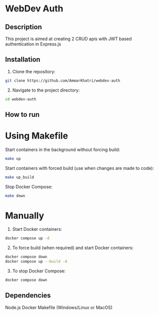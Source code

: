 # WebDev Auth

## Description

This project is aimed at creating 2 CRUD apis with JWT based authentication in Express.js

## Installation

1. Clone the repository:

```bash
git clone https://github.com/AmmarKhatri/webdev-auth
```
2. Navigate to the project directory:
```bash
cd webdev-auth
```
## How to run

# Using Makefile
Start containers in the background without forcing build:

```bash
make up
```

Start containers with forced build (use when changes are made to code):
```bash
make up_build
```

Stop Docker Compose:
```bash
make down
```
# Manually

1. Start Docker containers:
```bash
docker compose up -d
```

2. To force build (when required) and start Docker containers:
```bash
docker compose down
docker compose up --build -d
```

3. To stop Docker Compose:
```bash
docker compose down
```

## Dependencies
Node.js
Docker
Makefile (Windows/Linux or MacOS)